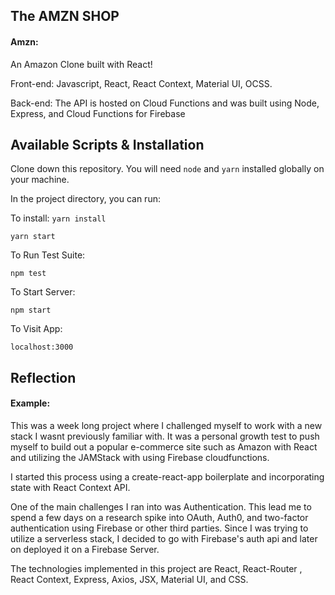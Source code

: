 ## The AMZN SHOP

#### Amzn:

An Amazon Clone built with React!

Front-end: Javascript, React, React Context, Material UI, OCSS.

Back-end: The API is hosted on Cloud Functions and was built using Node, Express, and Cloud Functions for Firebase




## Available Scripts & Installation

Clone down this repository. You will need `node` and `yarn` installed globally on your machine.  

In the project directory, you can run:

To install: 
`yarn install`

`yarn start`

To Run Test Suite:  

`npm test`  

To Start Server:

`npm start`  

To Visit App:

`localhost:3000`  

## Reflection 

#### Example:  
This was a week long project where I challenged myself to work with a new stack I wasnt previously familiar with. It was a personal growth test to push myself to build out a popular e-commerce site such as Amazon with React and utilizing the JAMStack with using Firebase cloudfunctions.

I started this process using a create-react-app boilerplate and incorporating state with React Context API.

One of the main challenges I ran into was Authentication. This lead me to spend a few days on a research spike into OAuth, Auth0, and two-factor authentication using Firebase or other third parties. Since I was trying to utilize a serverless stack, I decided to go with Firebase's auth api and later on deployed it on a Firebase Server.

The technologies implemented in this project are React, React-Router , React Context, Express, Axios, JSX, Material UI, and CSS.
